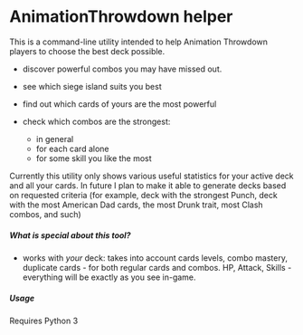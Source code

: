 # AnimationThrowdown helper

This is a command-line utility intended to help Animation Throwdown players to choose the best deck possible. 

- discover powerful combos you may have missed out.

- see which siege island suits you best

- find out which cards of yours are the most powerful

- check which combos are the strongest: 
    - in general 
    - for each card alone
    - for some skill you like the most

Currently this utility only shows various useful statistics for your active deck and all your cards. 
In future I plan to make it able to generate decks based on requested criteria 
(for example, deck with the strongest Punch, deck with the most American Dad cards, the most Drunk trait, most Clash combos, and such)


##### What is special about this tool? 

- works with _your_ deck: takes into account cards levels, combo mastery, duplicate cards - 
for both regular cards and combos. HP, Attack, Skills - everything will be exactly as you see in-game.


##### Usage

Requires Python 3




